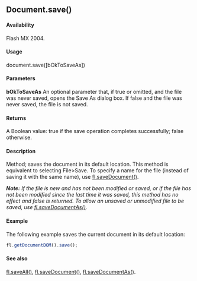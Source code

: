 ## Document.save()

#### Availability

Flash MX 2004.

#### Usage

document.save([bOkToSaveAs])

#### Parameters

**bOkToSaveAs** An optional parameter that, if true or omitted, and the file was never saved, opens the Save As dialog box. If false and the file was never saved, the file is not saved.

#### Returns

A Boolean value: true if the save operation completes successfully; false otherwise.

#### Description

Method; saves the document in its default location. This method is equivalent to selecting File>Save. To specify a name for the file (instead of saving it with the same name), use [fl.saveDocument()](../flash_object_(fl)/fl64.md).

***Note:** If the file is new and has not been modified or saved, or if the file has not been modified since the last time it was saved, this method has no effect and false is returned. To allow an unsaved or unmodified file to be saved, use [fl.saveDocumentAs()](../flash_object_(fl)/fl65.md).*

#### Example

The following example saves the current document in its default location:

```javascript
fl.getDocumentDOM().save();

```
#### See also

[fl.saveAll()](../flash_object_(fl)/fl63.md), [fl.saveDocument()](../flash_object_(fl)/fl64.md), [fl.saveDocumentAs()](../flash_object_(fl)/fl65.md).

